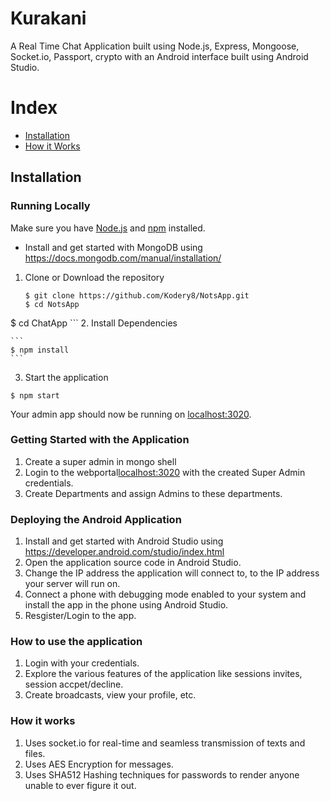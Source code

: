 # Kurakani
A Real Time Chat Application built using Node.js, Express, Mongoose, Socket.io, Passport, crypto with an Android interface built using Android Studio.

# Index
+ [Installation](#installation)
+ [How it Works](#howitworks)




## Installation<a name="installation"></a>
### Running Locally
Make sure you have [Node.js](https://nodejs.org/) and [npm](https://www.npmjs.com/) installed.
+ Install and get started with MongoDB using https://docs.mongodb.com/manual/installation/
1. Clone or Download the repository

	```
	$ git clone https://github.com/Kodery8/NotsApp.git
	$ cd NotsApp
  $ cd ChatApp
	```
2. Install Dependencies

	```
	$ npm install
	```
3. Start the application

  ```
  $ npm start
  ```
Your admin app should now be running on [localhost:3020](http://localhost:3020/).



### Getting Started with the Application
1. Create a super admin in mongo shell
2. Login to the webportal[localhost:3020](http://localhost:3020) with the created Super Admin credentials.
3. Create Departments and assign Admins to these departments.

### Deploying the Android Application
1. Install and get started with Android Studio using https://developer.android.com/studio/index.html
2. Open the application source code in Android Studio.
3. Change the IP address the application will connect to, to the IP address your server will run on.
4. Connect a phone with debugging mode enabled to your system and install the app in the phone using Android Studio.
5. Resgister/Login to the app.


### How to use the application
1. Login with your credentials.
2. Explore the various features of the application like sessions invites, session accpet/decline.
3. Create broadcasts, view your profile, etc.


### How it works<a name="howitworks"></a>
1. Uses socket.io for real-time and seamless transmission of texts and files.
2. Uses AES Encryption for messages.
3. Uses SHA512 Hashing techniques for passwords to render anyone unable to ever figure it out.































